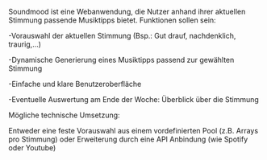 Soundmood ist eine Webanwendung, die Nutzer anhand ihrer aktuellen Stimmung passende Musiktipps bietet. Funktionen sollen sein:

-Vorauswahl der aktuellen Stimmung (Bsp.: Gut drauf, nachdenklich, traurig,...)

-Dynamische Generierung eines Musiktipps passend zur gewählten Stimmung

-Einfache und klare Benutzeroberfläche 

-Eventuelle Auswertung am Ende der Woche: Überblick über die Stimmung

Mögliche technische Umsetzung:

Entweder eine feste Vorauswahl aus einem vordefinierten Pool (z.B. Arrays pro Stimmung) oder Erweiterung durch eine API Anbindung (wie Spotify oder Youtube)
